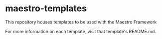 # maestro-templates

This repository houses templates to be used with the Maestro Framework

For more information on each template, visit that template's README.md.
